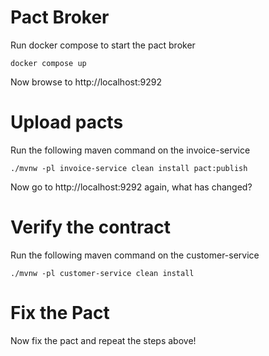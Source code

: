# Pact Broker

Run docker compose to start the pact broker

```shell
docker compose up
```

Now browse to http://localhost:9292

# Upload pacts

Run the following maven command on the invoice-service 

```shell
./mvnw -pl invoice-service clean install pact:publish
```

Now go to http://localhost:9292 again, what has changed?

# Verify the contract

Run the following maven command on the customer-service

```shell
./mvnw -pl customer-service clean install
```

# Fix the Pact

Now fix the pact and repeat the steps above!
